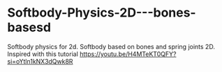 # Softbody-Physics-2D---bones-basesd

Softbody physics for 2d. Softbody based on bones and spring joints 2D.
Inspired with this tutorial https://youtu.be/H4MTeKT0QFY?si=oYtln1kNX3dQwk8R
